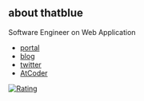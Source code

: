 ## about thatblue
Software Engineer on Web Application  

- [portal](https://innotamago.com)
- [blog](https://blog.innotamago.com/)
- [twitter](https://twitter.com/thatblue_plus)
- [AtCoder](https://atcoder.jp/users/thatblue)

[![Rating](https://badgen.org/img/atcoder/thatblue/rating/algorithm?style=for-the-badge&label=AtCoder+Rate)](https://atcoder.jp/users/thatblue?contestType=algo)
